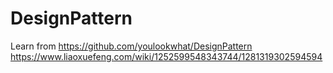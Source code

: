 # DesignPattern
Learn from 
https://github.com/youlookwhat/DesignPattern 
https://www.liaoxuefeng.com/wiki/1252599548343744/1281319302594594
